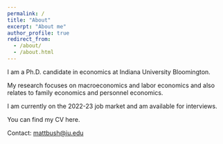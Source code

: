 ```yaml
---
permalink: /
title: "About"
excerpt: "About me"
author_profile: true
redirect_from: 
  - /about/
  - /about.html
---
```


I am a Ph.D. candidate in economics at Indiana University Bloomington.

My research focuses on macroeconomics and labor economics and also relates to family economics and personnel economics.

I am currently on the 2022-23 job market and am available for interviews.

You can find my CV here.

Contact: mattbush@iu.edu 
